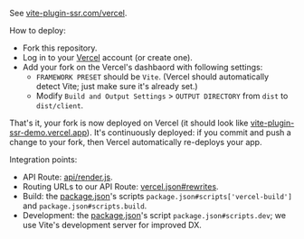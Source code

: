 See [vite-plugin-ssr.com/vercel](https://vite-plugin-ssr.com/vercel).

How to deploy:
 - Fork this repository.
 - Log in to your [Vercel](https://vercel.com/) account (or create one).
 - Add your fork on the Vercel's dashbaord with following settings:
   - `FRAMEWORK PRESET` should be `Vite`. (Vercel should automatically detect Vite; just make sure it's already set.)
   - Modify `Build and Output Settings` > `OUTPUT DIRECTORY` from `dist` to `dist/client`.

That's it, your fork is now deployed on Vercel (it should look like [vite-plugin-ssr-demo.vercel.app](https://vite-plugin-ssr-demo.vercel.app)). It's continuously deployed: if you commit and push a change to your fork, then Vercel automatically re-deploys your app.

Integration points:
 - API Route: [api/render.js](api/render.js).
 - Routing URLs to our API Route: [vercel.json#rewrites](vercel.json).
 - Build: the [package.json](package.json)'s scripts `package.json#scripts['vercel-build']` and `package.json#scripts.build`.
 - Development: the [package.json](package.json)'s script `package.json#scripts.dev`; we use Vite's development server for improved DX.
